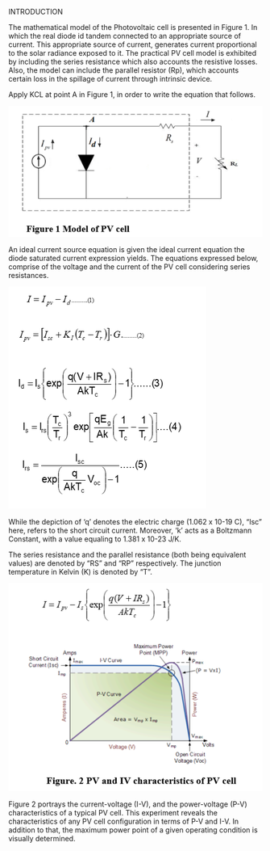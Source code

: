 INTRODUCTION

The mathematical model of the Photovoltaic cell is presented in Figure 1. In which the real diode id tandem connected to an appropriate source of current. This appropriate source of current, generates current proportional to the solar radiance exposed to it. The practical PV cell model is exhibited by including the series resistance which also accounts the resistive losses. Also, the model can include the parallel resistor (Rp), which accounts certain loss in the spillage of current through intrinsic device.

Apply KCL at point A in Figure 1, in order to write the equation that follows.

<!-- ![ ](.\images\theory_formulae_1.png) -->
![ ](./images/theory_formulae_1.png)

An ideal current source equation is given the ideal current equation the diode saturated current expression yields. The equations expressed below, comprise of the voltage and the current of the PV cell considering series resistances.

![ ](.\images\theory_formulae_2.png)

While the depiction of ‘q’ denotes the electric charge (1.062 x 10-19 C), “Isc” here, refers to the short circuit current. Moreover, ‘k’ acts as a Boltzmann Constant, with a value equaling to 1.381 x 10-23 J/K.

The series resistance and the parallel resistance (both being equivalent values) are denoted by “RS” and “RP” respectively. The junction temperature in Kelvin (K) is denoted by “T”.

![ ](.\images\theory_formulae_3.png)

Figure 2 portrays the current-voltage (I-V), and the power-voltage (P-V) characteristics of a typical PV cell. This experiment reveals the characteristics of any PV cell configuration in terms of P-V and I-V. In addition to that, the maximum power point of a given operating condition is visually determined.
